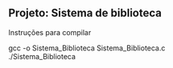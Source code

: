 ## Projeto:  Sistema de biblioteca

Instruções para compilar

gcc -o Sistema_Biblioteca Sistema_Biblioteca.c  
./Sistema_Biblioteca